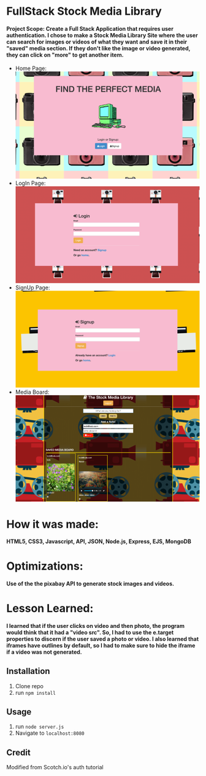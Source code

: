 # FullStack Stock Media Library

#### Project Scope: Create a Full Stack Application that requires user authentication. I chose to make a Stock Media Library Site where the user can search for images or videos of what they want and save it in their "saved" media section. If they don't like the image or video generated, they can click on "more" to get another item.

- Home Page:
![Home Screenshot](/homeScreen.png)
- LogIn Page:
![LogIn Screenshot](/loginScreen.png)
- SignUp Page:
![SignUp Screenshot](/signScreen.png)
- Media Board:
![Profile Screenshot](/profileScreen.png)

# How it was made:
#### HTML5, CSS3, Javascript, API, JSON, Node.js, Express, EJS, MongoDB

# Optimizations:
#### Use of the the pixabay API to generate stock images and videos.

# Lesson Learned:
#### I learned that if the user clicks on video and then photo, the program would think that it had a "video src". So, I had to use the e.target properties to discern if the user saved a photo or video. I also learned that iframes have outlines by default, so I had to make sure to hide the iframe if a video was not generated.

## Installation

1. Clone repo
2. run `npm install`

## Usage

1. run `node server.js`
2. Navigate to `localhost:8080`

## Credit

Modified from Scotch.io's auth tutorial
